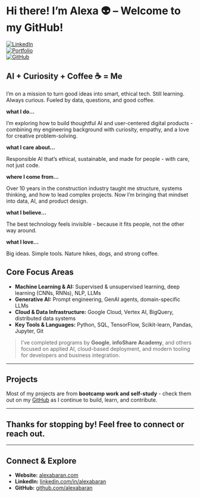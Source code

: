 # Hi there! I’m Alexa 👽 – Welcome to my GitHub!

[![LinkedIn](https://img.shields.io/badge/LinkedIn-0077B5?logo=linkedin&logoColor=white)](https://www.linkedin.com/in/alexabaran)  
[![Portfolio](https://img.shields.io/badge/Website-%23000000.svg?logo=firefox&logoColor=white)](https://alexabaran.com/)  
[![GitHub](https://img.shields.io/badge/GitHub-%2312100E.svg?logo=github&logoColor=white)](https://github.com/alexabaran)


## AI + Curiosity + Coffee ☕ = Me


I’m on a mission to turn good ideas into smart, ethical tech.
Still learning. Always curious. 
Fueled by data, questions, and good coffee.

**what I do...**

I’m exploring how to build thoughtful AI and user-centered digital products - combining my engineering background with curiosity, empathy, and a love for creative problem-solving.

**what I care about...**

Responsible AI that’s ethical, sustainable, and made for people - with care, not just code.

**where I come from...**

Over 10 years in the construction industry taught me structure, systems thinking, and how to lead complex projects.
Now I’m bringing that mindset into data, AI, and product design.

**what I believe...**

The best technology feels invisible - because it fits people, not the other way around.

**what I love...**

Big ideas. Simple tools. 
Nature hikes, dogs, and strong coffee.


## Core Focus Areas

- **Machine Learning & AI:** Supervised & unsupervised learning, deep learning (CNNs, RNNs), NLP, LLMs  
- **Generative AI:** Prompt engineering, GenAI agents, domain-specific LLMs 
- **Cloud & Data Infrastructure:** Google Cloud, Vertex AI, BigQuery, distributed data systems  
- **Key Tools & Languages:** Python, SQL, TensorFlow, Scikit-learn, Pandas, Jupyter, Git  

> I’ve completed programs by **Google**, **infoShare Academy**, and others focused on applied AI, cloud-based deployment, and modern tooling for developers and business integration.

---

## Projects

Most of my projects are from **bootcamp work and self-study** - check them out on my [GitHub](https://github.com/alexabaran) as I continue to build, learn, and contribute.

---

## Thanks for stopping by! Feel free to connect or reach out.

---

## Connect & Explore  
- **Website:** [alexabaran.com](https://alexabaran.com)  
- **LinkedIn:** [linkedin.com/in/alexabaran](https://www.linkedin.com/in/alexabaran)  
- **GitHub:** [github.com/alexabaran](https://github.com/alexabaran)  


